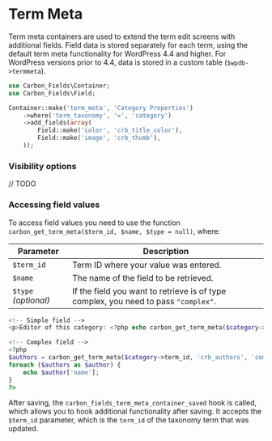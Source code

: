 # Term Meta

Term meta containers are used to extend the term edit screens with additional fields. Field data is stored separately for each term, using the default term meta functionality for WordPress 4.4 and higher. For WordPress versions prior to 4.4, data is stored in a custom table (`$wpdb->termmeta`).

```php
use Carbon_Fields\Container;
use Carbon_Fields\Field;

Container::make('term_meta', 'Category Properties')
	->where('term_taxonomy', '=', 'category')
	->add_fields(array(
		Field::make('color', 'crb_title_color'),
		Field::make('image', 'crb_thumb'),
	));
```

### Visibility options

// TODO

### Accessing field values

To access field values you need to use the function `carbon_get_term_meta($term_id, $name, $type = null)`, where:

| Parameter            | Description                                                                         |
| -------------------- | ----------------------------------------------------------------------------------- |
| `$term_id`           | Term ID where your value was entered.                                               |
| `$name`              | The name of the field to be retrieved.                                              |
| `$type` *(optional)* | If the field you want to retrieve is of type complex, you need to pass `"complex"`. |

```php
<!-- Simple field -->
<p>Editor of this category: <?php echo carbon_get_term_meta($category->term_id, 'crb_editor'); ?></p>

<!-- Complex field -->
<?php 
$authors = carbon_get_term_meta($category->term_id, 'crb_authors', 'complex');
foreach ($authors as $author) {
	echo $author['name'];
}
?>
```

After saving, the `carbon_fields_term_meta_container_saved` hook is called, which allows you to hook additional functionality after saving. It accepts the `$term_id` parameter, which is the `term_id` of the taxonomy term that was updated.